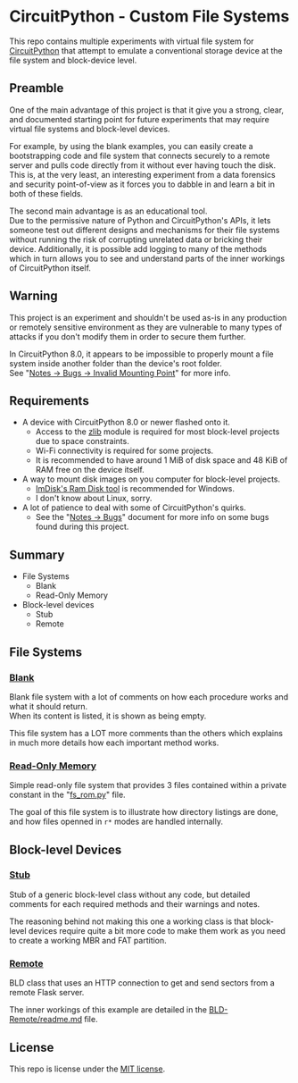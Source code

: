 # CircuitPython - Custom File Systems
This repo contains multiple experiments with virtual file system for [CircuitPython](https://github.com/adafruit/circuitpython)
that attempt to emulate a conventional storage device at the file system and block-device level.

## Preamble
One of the main advantage of this project is that it give you a strong, clear, and documented starting point for future
experiments that may require virtual file systems and block-level devices.

For example, by using the blank examples, you can easily create a bootstrapping code and file system that connects
securely to a remote server and pulls code directly from it without ever having touch the disk.<br>
This is, at the very least, an interesting experiment from a data forensics and security point-of-view as it forces you
to dabble in and learn a bit in both of these fields.

The second main advantage is as an educational tool.<br>
Due to the permissive nature of Python and CircuitPython's APIs, it lets someone test out different designs and
mechanisms for their file systems without running the risk of corrupting unrelated data or bricking their device.
Additionally, it is possible add logging to many of the methods which in turn allows you to see and understand parts of
the inner workings of CircuitPython itself.

## Warning
This project is an experiment and shouldn't be used as-is in any production or remotely sensitive environment as
they are vulnerable to many types of attacks if you don't modify them in order to secure them further.

In CircuitPython 8.0, it appears to be impossible to properly mount a file system inside another folder than the
device's root folder.<br>
See "[Notes -> Bugs -> Invalid Mounting Point](Notes/Bugs.md#invalid-mounting-point)" for more info.

## Requirements
* A device with CircuitPython 8.0 or newer flashed onto it.
  * Access to the [zlib](https://docs.circuitpython.org/en/latest/shared-bindings/zlib/index.html) module is required for most block-level projects due to space constraints.
  * Wi-Fi connectivity is required for some projects.
  * It is recommended to have around 1 MiB of disk space and 48 KiB of RAM free on the device itself.
* A way to mount disk images on you computer for block-level projects.
  * [ImDisk's Ram Disk tool](https://sourceforge.net/projects/imdisk-toolkit/) is recommended for Windows.
  * I don't know about Linux, sorry.
* A lot of patience to deal with some of CircuitPython's quirks.
  * See the "[Notes -> Bugs](/Notes/Bugs.md)" document for more info on some bugs found during this project.

## Summary
* File Systems
  * Blank
  * Read-Only Memory
* Block-level devices
  * Stub
  * Remote

## File Systems

### [Blank](FS-Blank)
Blank file system with a lot of comments on how each procedure works and what it should return.<br>
When its content is listed, it is shown as being empty.

This file system has a LOT more comments than the others which explains in much more details how each important method works.

### [Read-Only Memory](FS-ReadOnlyMemory)
Simple read-only file system that provides 3 files contained within a private constant in the "[fs_rom.py](FS-ReadOnlyMemory/fs_rom.py)" file.

The goal of this file system is to illustrate how directory listings are done, and how files openned in `r*` modes are handled internally.

## Block-level Devices

### [Stub](BLD-Stub)
Stub of a generic block-level class without any code, but detailed comments for each required methods and their warnings and notes.

The reasoning behind not making this one a working class is that block-level devices require quite a bit more code to
make them work as you need to create a working MBR and FAT partition.

### [Remote](BLD-Remote)
BLD class that uses an HTTP connection to get and send sectors from a remote Flask server.

The inner workings of this example are detailed in the [BLD-Remote/readme.md](BLD-Remote/readme.md) file.

## License
This repo is license under the [MIT license](LICENSE).
